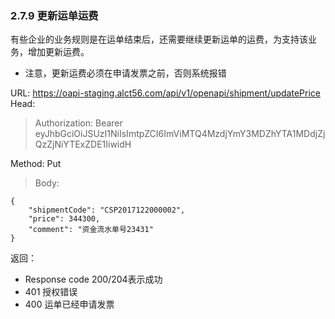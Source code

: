 ### 2.7.9 更新运单运费

有些企业的业务规则是在运单结束后，还需要继续更新运单的运费，为支持该业务，增加更新运费。
* 注意，更新运费必须在申请发票之前，否则系统报错

URL: https://oapi-staging.alct56.com/api/v1/openapi/shipment/updatePrice
Head:
  >Authorization: Bearer eyJhbGciOiJSUzI1NiIsImtpZCI6ImViMTQ4MzdjYmY3MDZhYTA1MDdjZjQzZjNiYTExZDE1IiwidH

Method: Put


>Body:
```
{
    "shipmentCode": "CSP2017122000002",
    "price": 344300,
    "comment": "资金流水单号23431"
}
```

返回：
* Response code 200/204表示成功
* 401 授权错误
* 400 运单已经申请发票

